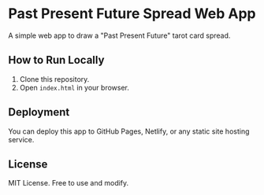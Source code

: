 # Past Present Future Spread Web App

A simple web app to draw a "Past Present Future" tarot card spread.

## How to Run Locally
1. Clone this repository.
2. Open `index.html` in your browser.

## Deployment
You can deploy this app to GitHub Pages, Netlify, or any static site hosting service.

## License
MIT License. Free to use and modify.